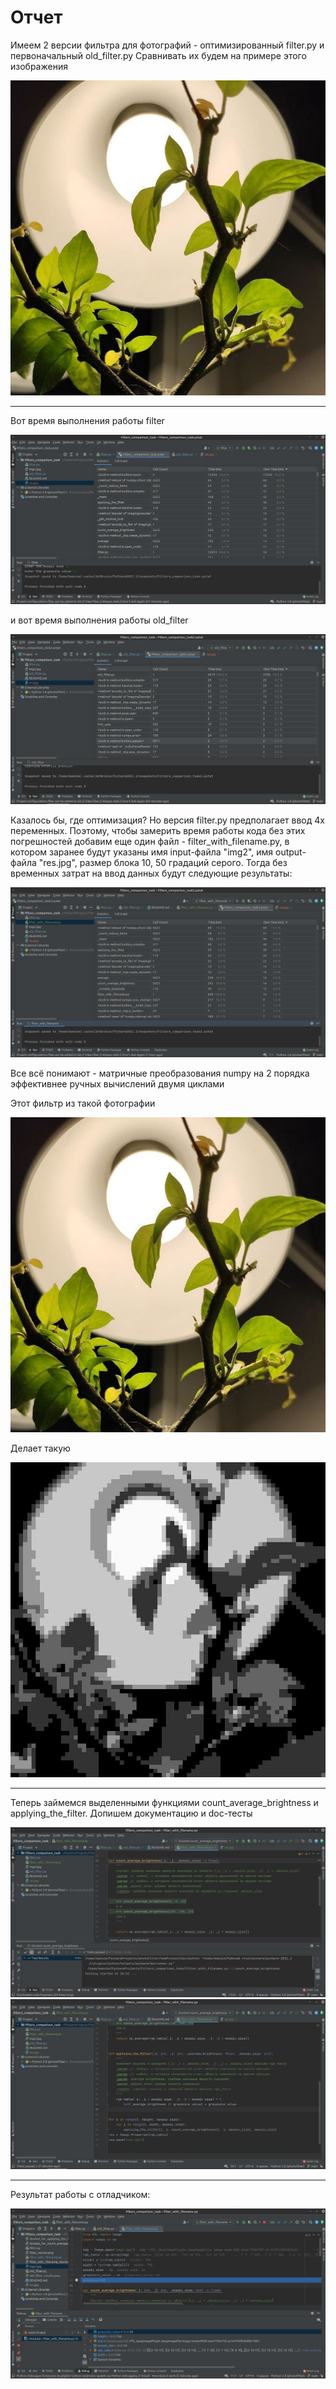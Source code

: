<h1>Отчет</h1>

Имеем 2 версии фильтра для фотографий - оптимизированный filter.py и первоначальный old_filter.py
Сравнивать их будем на примере этого изображения

![Screenshot](img2.jpg)

_____

Вот время выполнения работы filter

![Screenshot](screenshots/filter_results.png)

и вот время выполнения работы old_filter

![Screenshot](screenshots/old_filter_results.png)

Казалось бы, где оптимизация? Но версия filter.py предполагает ввод 4х переменных. Поэтому, чтобы замерить время работы кода без этих погрешностей добавим еще один файл - filter_with_filename.py, в котором заранее будут указаны имя input-файла "img2", имя output-файла "res.jpg", размер блока 10, 50 градаций серого. Тогда без временных затрат на ввод данных будут следующие результаты:

![Screenshot](screenshots/filter_with_filename_results.png)

Все всё понимают - матричные преобразования numpy на 2 порядка эффективнее ручных вычислений двумя циклами

Этот фильтр из такой фотографии

![Screenshot](img2.jpg)

Делает такую

![Screenshot](res.jpg)
_____

Теперь займемся выделенными функциями count_average_brightness и applying_the_filter. Допишем документацию и doc-тесты

![Screenshot](screenshots/doctest_for_count_average_brightness.png)
![Screenshot](screenshots/doctest_for_applying_the_filter.png)

______

Результат работы с отладчиком:

![Screenshot](screenshots/work_with_PDB.png)
